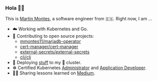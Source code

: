 ### Hola 👋🏻

This is [Martin Montes](https://mmontes11.github.io/), a software engineer from 🇪🇸. Right now, I am ...

- ☁️ Working with Kubernetes and Go.
- 🌱 Contributing to open source projects:
  - [mmontes11/mariadb-operator](https://github.com/mmontes11/mariadb-operator)
  - [cert-manager/cert-manager](https://github.com/cert-manager/cert-manager)
  - [external-secrets/external-secrets](https://github.com/external-secrets/external-secrets)
  - [cli/cli](https://github.com/cli/cli)
- 🚀 Deploying [stuff](https://github.com/mmontes11/k8s-infrastructure) to my 🍓 cluster.
- ☸️ Certified Kubernetes [Administrator](https://drive.google.com/file/d/17hfWEJOfYl1HOLmX5yRH4It0xbykv9Nz/view?usp=sharing) and [Application Developer](https://drive.google.com/file/d/1QPePQZHekaEWu-A4Hl-B1ZwM5Yedna_d/view?usp=sharing).
- ✍🏻 Sharing lessons learned on [Medium](https://medium.com/@mmontes11).

